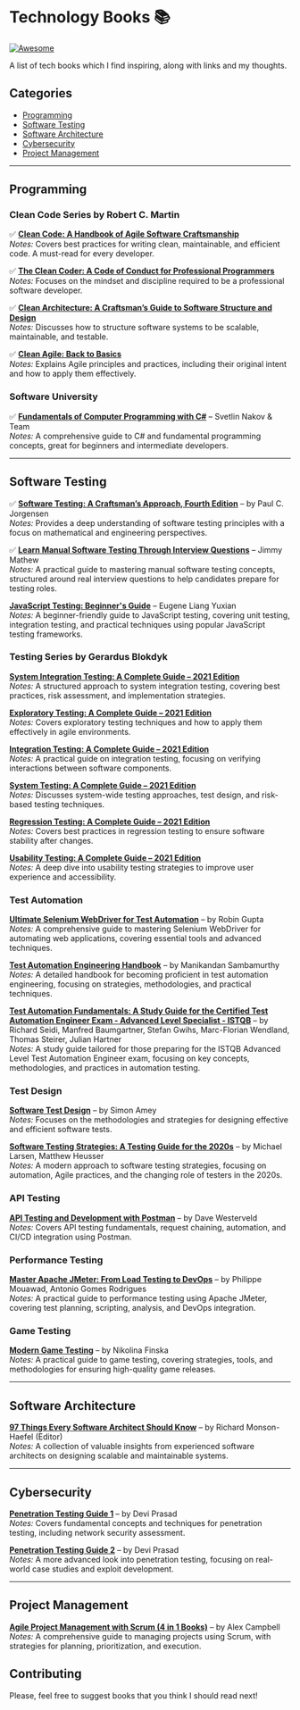 # Technology Books 📚
[![Awesome](https://awesome.re/badge.svg)](https://awesome.re)

A list of tech books which I find inspiring, along with links and my thoughts.

## Categories
- [Programming](#programming)
- [Software Testing](#software-testing)
- [Software Architecture](#software-architecture)
- [Cybersecurity](#cybersecurity)
- [Project Management](#project-management)

---

## Programming
### Clean Code Series by Robert C. Martin  
✅ **[Clean Code: A Handbook of Agile Software Craftsmanship](https://www.amazon.com/Clean-Code-Handbook-Software-Craftsmanship/dp/0132350882/)**  
   *Notes:* Covers best practices for writing clean, maintainable, and efficient code. A must-read for every developer.
   
✅ **[The Clean Coder: A Code of Conduct for Professional Programmers](https://www.amazon.com/Clean-Coder-Conduct-Professional-Programmers/dp/0137081073/)**  
   *Notes:* Focuses on the mindset and discipline required to be a professional software developer.

✅ **[Clean Architecture: A Craftsman’s Guide to Software Structure and Design](https://www.amazon.com/Clean-Architecture-Craftsmans-Software-Structure/dp/0134494164/)**  
   *Notes:* Discusses how to structure software systems to be scalable, maintainable, and testable.

✅ **[Clean Agile: Back to Basics](https://www.amazon.com/Clean-Agile-Basics-Robert-Martin/dp/0135781868/)**  
   *Notes:* Explains Agile principles and practices, including their original intent and how to apply them effectively.

### Software University 
✅ **[Fundamentals of Computer Programming with C#](https://csharp-book.softuni.bg/)** – Svetlin Nakov & Team  
   *Notes:* A comprehensive guide to C# and fundamental programming concepts, great for beginners and intermediate developers.

---
   
## Software Testing 
✅ **[Software Testing: A Craftsman’s Approach, Fourth Edition](https://www.amazon.com/Software-Testing-Craftsmans-Approach-Fourth/dp/1466560681/)** – by Paul C. Jorgensen  
   *Notes:* Provides a deep understanding of software testing principles with a focus on mathematical and engineering perspectives.
   
✅ **[Learn Manual Software Testing Through Interview Questions]([https://play.google.com/store/books/details/Learn_Manual_Software_Testing_through_Interview_Qu?id=TJSdEAAAQBAJ](https://www.amazon.com/Software-Testing-through-Interview-Questions-ebook/dp/B0BN7TX7TV))** – Jimmy Mathew  
   *Notes:* A practical guide to mastering manual software testing concepts, structured around real interview questions to help candidates prepare for testing roles.  

**[JavaScript Testing: Beginner's Guide](https://www.perlego.com/book/389167/javascript-testing-beginners-guide-pdf)** – Eugene Liang Yuxian  
   *Notes:* A beginner-friendly guide to JavaScript testing, covering unit testing, integration testing, and practical techniques using popular JavaScript testing frameworks.

### Testing Series by Gerardus Blokdyk 
**[System Integration Testing: A Complete Guide – 2021 Edition](https://www.amazon.com/System-Integration-Testing-Complete-Guide/dp/1867416422/)**   
   *Notes:* A structured approach to system integration testing, covering best practices, risk assessment, and implementation strategies.

**[Exploratory Testing: A Complete Guide – 2021 Edition](https://www.amazon.com/Exploratory-Testing-Complete-Guide/dp/1867465768/)**   
   *Notes:* Covers exploratory testing techniques and how to apply them effectively in agile environments.

**[Integration Testing: A Complete Guide – 2021 Edition](https://www.amazon.com/Integration-Testing-Complete-Guide/dp/1867412575/)**   
   *Notes:* A practical guide on integration testing, focusing on verifying interactions between software components.

**[System Testing: A Complete Guide – 2021 Edition](https://www.amazon.com/System-Testing-Complete-Guide/dp/1867486777/)**    
   *Notes:* Discusses system-wide testing approaches, test design, and risk-based testing techniques.

**[Regression Testing: A Complete Guide – 2021 Edition](https://www.amazon.com/Regression-Testing-Complete-Guide/dp/1867473441/)**    
   *Notes:* Covers best practices in regression testing to ensure software stability after changes.

**[Usability Testing: A Complete Guide – 2021 Edition](https://www.amazon.com/Usability-Testing-Complete-Guide/dp/1867475975/)**   
   *Notes:* A deep dive into usability testing strategies to improve user experience and accessibility.

### Test Automation
**[Ultimate Selenium WebDriver for Test Automation](https://www.amazon.com/Ultimate-Selenium-WebDriver-Automation-Beginners/dp/1952271310/)** – by Robin Gupta  
   *Notes:* A comprehensive guide to mastering Selenium WebDriver for automating web applications, covering essential tools and advanced techniques.

**[Test Automation Engineering Handbook](https://www.amazon.com/Test-Automation-Engineering-Handbook-Sambamurthy/dp/183898173X/)** – by Manikandan Sambamurthy  
   *Notes:* A detailed handbook for becoming proficient in test automation engineering, focusing on strategies, methodologies, and practical techniques.

**[Test Automation Fundamentals: A Study Guide for the Certified Test Automation Engineer Exam - Advanced Level Specialist - ISTQB](https://www.amazon.com/Test-Automation-Fundamentals-Engineer-Specialist/dp/1947487684/)** – by Richard Seidi, Manfred Baumgartner, Stefan Gwihs, Marc-Florian Wendland, Thomas Steirer, Julian Hartner  
   *Notes:* A study guide tailored for those preparing for the ISTQB Advanced Level Test Automation Engineer exam, focusing on key concepts, methodologies, and practices in automation testing.
   
   
### Test Design 
**[Software Test Design](https://www.amazon.com/Software-Test-Design-Simon-Amey/dp/0367463457/)** – by Simon Amey  
   *Notes:* Focuses on the methodologies and strategies for designing effective and efficient software tests.
   
**[Software Testing Strategies: A Testing Guide for the 2020s](https://www.amazon.com/Software-Testing-Strategies-Testing-2020s/dp/194748729X/)** – by Michael Larsen, Matthew Heusser  
   *Notes:* A modern approach to software testing strategies, focusing on automation, Agile practices, and the changing role of testers in the 2020s.

### API Testing
**[API Testing and Development with Postman](https://www.amazon.com/API-Testing-Development-Postman-effectively/dp/1800569205/)** – by Dave Westerveld  
   *Notes:* Covers API testing fundamentals, request chaining, automation, and CI/CD integration using Postman.

### Performance Testing
**[Master Apache JMeter: From Load Testing to DevOps](https://www.amazon.com/Master-Apache-JMeter-Testing-DevOps/dp/1838828799/)** – by Philippe Mouawad, Antonio Gomes Rodrigues  
   *Notes:* A practical guide to performance testing using Apache JMeter, covering test planning, scripting, analysis, and DevOps integration.

### Game Testing
**[Modern Game Testing](https://www.amazon.com/Modern-Game-Testing-Nikolina-Finska/dp/180323259X/)** – by Nikolina Finska  
   *Notes:* A practical guide to game testing, covering strategies, tools, and methodologies for ensuring high-quality game releases.
   
---

## Software Architecture
**[97 Things Every Software Architect Should Know](https://www.oreilly.com/library/view/97-things-every/9780596522698/)** – by Richard Monson-Haefel (Editor)  
   *Notes:* A collection of valuable insights from experienced software architects on designing scalable and maintainable systems.

---

## Cybersecurity
**[Penetration Testing Guide 1](https://www.amazon.com/Penetration-Testing-Guide-Devi-Prasad/dp/B08XYZABC1/)** – by Devi Prasad  
   *Notes:* Covers fundamental concepts and techniques for penetration testing, including network security assessment.

**[Penetration Testing Guide 2](https://www.amazon.com/Penetration-Testing-Guide-Devi-Prasad/dp/B08XYZABC2/)** – by Devi Prasad  
   *Notes:* A more advanced look into penetration testing, focusing on real-world case studies and exploit development.

---


## Project Management
**[Agile Project Management with Scrum (4 in 1 Books)](https://www.amazon.com/Agile-Project-Management-Scrum-Books/dp/B08XJ7Y1F3/)** – by Alex Campbell  
   *Notes:* A comprehensive guide to managing projects using Scrum, with strategies for planning, prioritization, and execution.

## Contributing
Please, feel free to suggest books that you think I should read next!
